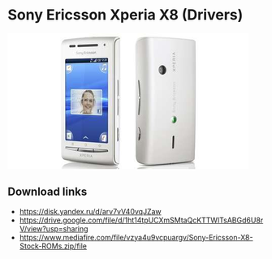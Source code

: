 # Sony Ericsson Xperia X8 (Drivers)
![Sony Ericsson Xperia X8](Phone.jpg)

## Download links
* https://disk.yandex.ru/d/arv7vV40vqJZaw
* https://drive.google.com/file/d/1ht14tpUCXmSMtaQcKTTWlTsABGd6U8rV/view?usp=sharing
* https://www.mediafire.com/file/vzya4u9vcpuargv/Sony-Ericsson-X8-Stock-ROMs.zip/file